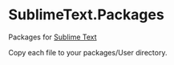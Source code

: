 SublimeText.Packages
====================

Packages for [Sublime Text](http://www.sublimetext.com/)

Copy each file to your packages/User directory.

